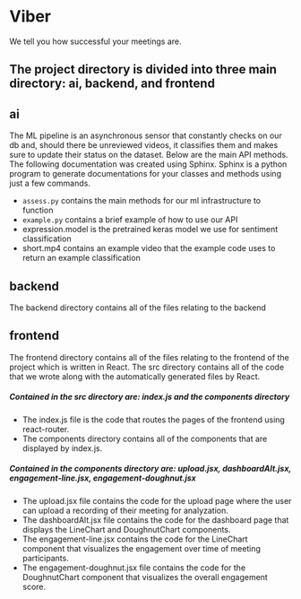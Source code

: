 # Viber
We tell you how successful your meetings are.

## The project directory is divided into three main directory: ai, backend, and frontend

## ai
The ML pipeline is an asynchronous sensor that constantly checks on our db and, should there be unreviewed videos, it classifies them and makes sure to update their status on the dataset. 
Below are the main API methods. The following documentation was created using Sphinx. 
Sphinx is a python program to generate documentations for your classes and methods using just a few commands. 

- ```assess.py``` contains the main methods for our ml infrastructure to function
- ```example.py``` contains a brief example of how to use our API
- expression.model is the pretrained keras model we use for sentiment classification
- short.mp4 contains an example video that the example code uses to return an example classification 

## backend
The backend directory contains all of the files relating to the backend

## frontend
The frontend directory contains all of the files relating to the frontend of the project which is written in React.
The src directory contains all of the code that we wrote along with the automatically generated files by React.
##### Contained in the src directory are: index.js and the components directory
* The index.js file is the code that routes the pages of the frontend using react-router.
* The components directory contains all of the components that are displayed by index.js.
##### Contained in the components directory are: upload.jsx, dashboardAlt.jsx, engagement-line.jsx, engagement-doughnut.jsx
* The upload.jsx file contains the code for the upload page where the user can upload a recording of their meeting for analyzation.
* The dashboardAlt.jsx file contains the code for the dashboard page that displays the LineChart and DoughnutChart components.
* The engagement-line.jsx contains the code for the LineChart component that visualizes the engagement over time of meeting participants.
* The engagement-doughnut.jsx file contains the code for the DoughnutChart component that visualizes the overall engagement score.
